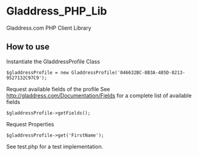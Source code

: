 Gladdress_PHP_Lib
=================

Gladdress.com PHP Client Library

How to use
----------

Instantiate the GladdressProfile Class

```
$gladdressProfile = new GladdressProfile('046632BC-8B3A-485D-8213-9527132C97C9');
```

Request available fields of the profile
See http://gladdress.com/Documentation/Fields for a complete list of available fields

```
$gladdressProfile->getFields();
```

Request Properties

```
$gladdressProfile->get('FirstName');
```

See test.php for a test implementation.
